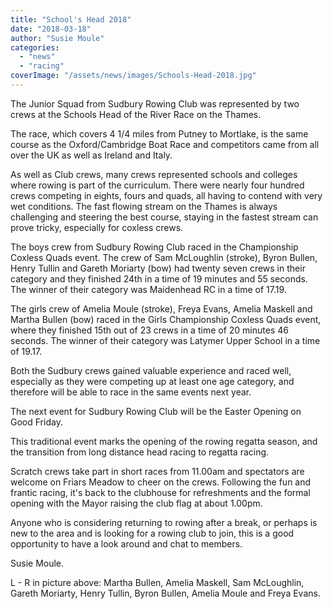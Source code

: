 ```yaml
---
title: "School's Head 2018"
date: "2018-03-18"
author: "Susie Moule"
categories: 
  - "news"
  - "racing"
coverImage: "/assets/news/images/Schools-Head-2018.jpg"
---
```


The Junior Squad from Sudbury Rowing Club was represented by two crews at the Schools Head of the River Race on the Thames.

The race, which covers 4 1/4 miles from Putney to Mortlake, is the same course as the Oxford/Cambridge Boat Race and competitors came from all over the UK as well as Ireland and Italy.

As well as Club crews, many crews represented schools and colleges where rowing is part of the curriculum. There were nearly four hundred crews competing in eights, fours and quads, all having to contend with very wet conditions. The fast flowing stream on the Thames is always challenging and steering the best course, staying in the fastest stream can prove tricky, especially for coxless crews.

The boys crew from Sudbury Rowing Club raced in the Championship Coxless Quads event. The crew of Sam McLoughlin (stroke), Byron Bullen, Henry Tullin and Gareth Moriarty (bow) had twenty seven crews in their category and they finished 24th in a time of 19 minutes and 55 seconds. The winner of their category was Maidenhead RC in a time of 17.19.

The girls crew of Amelia Moule (stroke), Freya Evans, Amelia Maskell and Martha Bullen (bow) raced in the Girls Championship Coxless Quads event, where they finished 15th out of 23 crews in a time of 20 minutes 46 seconds. The winner of their category was Latymer Upper School in a time of 19.17.

Both the Sudbury crews gained valuable experience and raced well, especially as they were competing up at least one age category, and therefore will be able to race in the same events next year.

The next event for Sudbury Rowing Club will be the Easter Opening on Good Friday.

This traditional event marks the opening of the rowing regatta season, and the transition from long distance head racing to regatta racing.

Scratch crews take part in short races from 11.00am and spectators are welcome on Friars Meadow to cheer on the crews. Following the fun and frantic racing, it's back to the clubhouse for refreshments and the formal opening with the Mayor raising the club flag at about 1.00pm.

Anyone who is considering returning to rowing after a break, or perhaps is new to the area and is looking for a rowing club to join, this is a good opportunity to have a look around and chat to members.

Susie Moule.

L - R in picture above: Martha Bullen, Amelia Maskell, Sam McLoughlin, Gareth Moriarty, Henry Tullin, Byron Bullen, Amelia Moule and Freya Evans.
